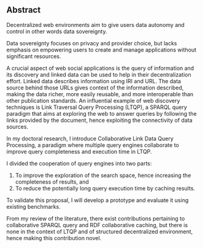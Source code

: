 ## Abstract
<!-- Context -->
Decentralized web environments aim to give users data autonomy and control in other words data sovereignty.
<!-- Need -->
Data sovereignty focuses on privacy and provider choice, but lacks emphasis on empowering users to create and manage applications without significant resources.
<!-- Task -->
A crucial aspect of web social applications is the query of information and its discovery and linked data can be used to help in
their decentralization effort.
Linked data describes information using IRI and URL.
The data source behind those URLs gives context of the information described, making the data richer, 
more easily reusable, and more interoperable than other publication standards.
An influential example of web discovery techniques is Link Traversal Query Processing (LTQP),
a SPARQL query paradigm that aims at exploring the web to answer queries by following the links provided by the document,
hence exploiting the connectivity of data sources.
<!-- Object -->
In my doctoral research, I introduce Collaborative Link Data Query Processing, a paradigm where multiple query engines collaborate to improve query completeness and execution time in LTQP.
<!-- Findings -->
I divided the cooperation of query engines into two parts:
1) To improve the exploration of the search space, hence increasing the completeness of results, and
2) To reduce the potentially long query execution time by caching results.
<!-- Conclusion -->
To validate this proposal, I will develop a prototype and evaluate it using existing benchmarks.
<!-- Perspectives -->
From my review of the literature, there exist contributions pertaining to collaborative SPARQL query and RDF collaborative caching,
but there is none in the context of LTQP and of structured decentralized environment, hence making this contribution novel.